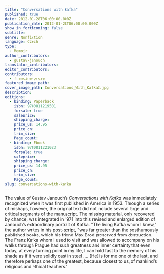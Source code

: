 ```yaml
---
title: "Conversations with Kafka"
published: true
date: 2012-01-28T06:00:00.000Z
publication_date: 2012-01-28T06:00:00.000Z
show_in_forthcoming: false
subtitle:
genre: Nonfiction
language: Czech
type:
  - Memoir
author_contributors:
  - gustav-janouch
translator_contributors:
editor_contributors:
contributors:
  - francine-prose
featured_image_path:
cover_image_path: Conversations_With_Kafka2.jpg
description:
editions:
  - binding: Paperback
    isbn: 9780811219501
    forsale: true
    saleprice:
    shipping_charge:
    price_us: 14.95
    price_cn:
    trim_size:
    Page_count:
  - binding: Ebook
    isbn: 9780811221023
    forsale: true
    saleprice:
    shipping_charge:
    price_us: 14.95
    price_cn:
    trim_size:
    Page_count:
slug: conversations-with-kafka
---
```


The value of Gustav Janouch’s _Conversations with Kafka_ was immediately recognized when it was first published in America in 1953. Through a series of mishaps, however, the original text did not include several large and critical segments of the manuscript. The missing material, only recovered by chance, was integrated in 1971 into this revised and enlarged edition of Janouch’s extraordinary portrait of Kafka. "The living Kafka whom I knew," the author writes in his post-script, "was far greater than the posthumously published books, which his friend Max Brod preserved from destruction. The Franz Kafka whom I used to visit and was allowed to accompany on his walks through Prague had such greatness and inner certainty that even today, at every turning point in my life, I can hold fast to the memory of his shade as if it were solidly cast in steel .... [He] is for me one of the last, and therefore perhaps one of the greatest, because closest to us, of mankind’s religious and ethical teachers."

